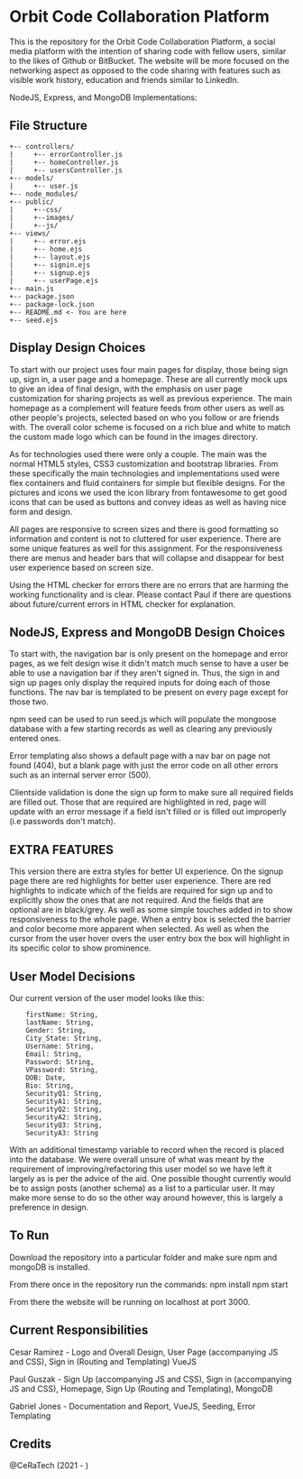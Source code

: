 # Orbit Code Collaboration Platform

This is the repository for the Orbit Code Collaboration Platform, a social media platform with the intention of sharing code with fellow users, similar to the likes of Github or BitBucket. The website will be more focused on the networking aspect as opposed to the code sharing with features such as visible work history, education and friends similar to LinkedIn.

NodeJS, Express, and MongoDB Implementations:  

## File Structure
```
+-- controllers/
|     +-- errorController.js
|     +-- homeController.js
|     +-- usersController.js
+-- models/
|	  +-- user.js
+-- node_modules/
+-- public/
|     +--css/
|	  +--images/
|	  +--js/
+-- views/
|     +-- error.ejs
|     +-- home.ejs
|     +-- layout.ejs
|     +-- signin.ejs
|     +-- signup.ejs
|     +-- userPage.ejs
+-- main.js
+-- package.json
+-- package-lock.json
+-- README.md <- You are here
+-- seed.ejs
```
## Display Design Choices

To start with our project uses four main pages for display, those being sign up, sign in, a user page and a homepage. These are all currently mock ups to give an idea of final design, with the emphasis on user page customization for sharing projects as well as previous experience. The main homepage as a complement will feature feeds from other users as well as other people's projects, selected based on who you follow or are friends with. The overall color scheme is focused on a rich blue and white to match the custom made logo which can be found in the images directory.

As for technologies used there were only a couple.  The main was the normal HTML5 styles, CSS3 customization and bootstrap libraries.  From these specifically the main technologies and implementations used were flex containers and fluid containers for simple but flexible designs. For the pictures and icons we used the icon library from fontawesome to get good icons that can be used as buttons and convey ideas as well as having nice form and design.

All pages are responsive to screen sizes and there is good formatting so information and content is not to cluttered for user experience.  There are some unique features as well for this assignment.  For the responsiveness there are menus and header bars that will collapse and disappear for best user experience based on screen size.  

Using the HTML checker for errors there are no errors that are harming the working functionality and is clear.  Please contact Paul if there are questions about future/current errors in HTML checker for explanation.

## NodeJS, Express and MongoDB Design Choices

To start with, the navigation bar is only present on the homepage and error pages, as we felt design wise it didn't match much sense to have a user be able to use a navigation bar if they aren't signed in. Thus, the sign in and sign up pages only display the required inputs for doing each of those functions. The nav bar is templated to be present on every page except for those two.

npm seed can be used to run seed.js which will populate the mongoose database with a few starting records as well as clearing any previously entered ones. 

Error templating also shows a default page with a nav bar on page not found (404), but a blank page with just the error code on all other errors such as an internal server error (500). 

Clientside validation is done the sign up form to make sure all required fields are filled out. Those that are required are highlighted in red, page will update with an error message if a field isn't filled or is filled out improperly (i.e passwords don't match).

## EXTRA FEATURES

This version there are extra styles for better UI experience. On the signup page there are red highlights for better user experience.  There are red highlights to indicate which of the fields are required for sign up and to explicitly show the ones that are not required.  And the fields that are optional are in black/grey. As well as some simple touches added in to show responsiveness to the whole page. When a entry box is selected the barrier and color become more apparent when selected. As well as when the cursor from the user hover overs the user entry box the box will highlight in its specific color to show prominence.

## User Model Decisions

Our current version of the user model looks like this:

        firstName: String,
        lastName: String,
        Gender: String,
        City_State: String,
        Username: String,
        Email: String,
        Password: String,
        VPassword: String,
        DOB: Date,
        Bio: String,
        SecurityQ1: String,
        SecurityA1: String,
        SecurityQ2: String,
        SecurityA2: String,
        SecurityQ3: String,
        SecurityA3: String
        
With an additional timestamp variable to record when the record is placed into the database. We were overall unsure of what was meant by the requirement of improving/refactoring this user model so we have left it largely as is per the advice of the aid. One possible thought currently would be to assign posts (another schema) as a list to a particular user. It may make more sense to do so the other way around however, this is largely a preference in design.

## To Run

Download the repository into a particular folder and make sure npm and mongoDB is installed.

From there once in the repository run the commands:
npm install
npm start  

From there the website will be running on localhost at port 3000.

## Current Responsibilities

Cesar Ramirez - Logo and Overall Design, User Page (accompanying JS and CSS), Sign in (Routing and Templating) VueJS

Paul Guszak - Sign Up (accompanying JS and CSS), Sign in (accompanying JS and CSS), Homepage, Sign Up (Routing and Templating), MongoDB

Gabriel Jones - Documentation and Report, VueJS, Seeding, Error Templating
## Credits
@CeRaTech (2021 - )
